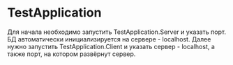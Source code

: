 # TestApplication

Для начала необходимо запустить TestApplication.Server и указать порт. БД автоматически инициализируется на сервере - localhost.
Далее нужно запустить TestApplication.Client и указать сервер - localhost, а также порт, на котором развёрнут сервер.

